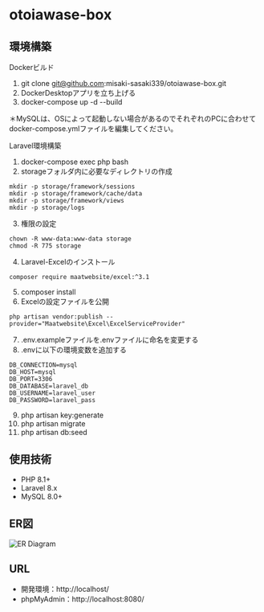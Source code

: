 # otoiawase-box

## 環境構築  
Dockerビルド　　
1. git clone git@github.com:misaki-sasaki339/otoiawase-box.git  
2. DockerDesktopアプリを立ち上げる
3. docker-compose up -d --build  
  
＊MySQLは、OSによって起動しない場合があるのでそれぞれのPCに合わせてdocker-compose.ymlファイルを編集してください。  
  
Laravel環境構築
1. docker-compose exec php bash
2. storageフォルダ内に必要なディレクトリの作成
```
mkdir -p storage/framework/sessions
mkdir -p storage/framework/cache/data
mkdir -p storage/framework/views
mkdir -p storage/logs
```
3. 権限の設定
```
chown -R www-data:www-data storage
chmod -R 775 storage
```
4. Laravel-Excelのインストール
```
composer require maatwebsite/excel:^3.1
```
5. composer install
6. Excelの設定ファイルを公開
```
php artisan vendor:publish --provider="Maatwebsite\Excel\ExcelServiceProvider"
```
7. .env.exampleファイルを.envファイルに命名を変更する
8. .envに以下の環境変数を追加する
```
DB_CONNECTION=mysql
DB_HOST=mysql
DB_PORT=3306
DB_DATABASE=laravel_db
DB_USERNAME=laravel_user
DB_PASSWORD=laravel_pass
```
9. php artisan key:generate
10. php artisan migrate
11. php artisan db:seed  
  
## 使用技術
+ PHP 8.1+
+ Laravel 8.x
+ MySQL 8.0+

## ER図
![ER Diagram](database/ER_diagram/ER.png)

## URL
+ 開発環境：http://localhost/
+ phpMyAdmin：http://localhost:8080/